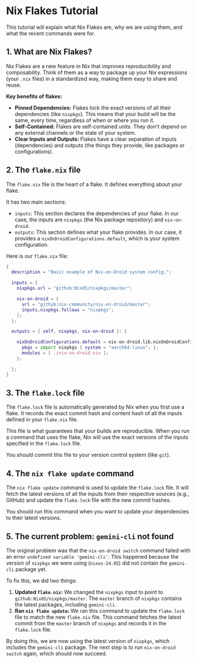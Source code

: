 # Nix Flakes Tutorial

This tutorial will explain what Nix Flakes are, why we are using them, and what the recent commands were for.

## 1. What are Nix Flakes?

Nix Flakes are a new feature in Nix that improves reproducibility and composability. Think of them as a way to package up your Nix expressions (your `.nix` files) in a standardized way, making them easy to share and reuse.

**Key benefits of flakes:**

*   **Pinned Dependencies:** Flakes lock the exact versions of all their dependencies (like `nixpkgs`). This means that your build will be the same, every time, regardless of when or where you run it.
*   **Self-Contained:** Flakes are self-contained units. They don't depend on any external channels or the state of your system.
*   **Clear Inputs and Outputs:** Flakes have a clear separation of inputs (dependencies) and outputs (the things they provide, like packages or configurations).

## 2. The `flake.nix` file

The `flake.nix` file is the heart of a flake. It defines everything about your flake.

It has two main sections:

*   `inputs`: This section declares the dependencies of your flake. In our case, the inputs are `nixpkgs` (the Nix package repository) and `nix-on-droid`.
*   `outputs`: This section defines what your flake provides. In our case, it provides a `nixOnDroidConfigurations.default`, which is your system configuration.

Here is our `flake.nix` file:

```nix
{
  description = "Basic example of Nix-on-Droid system config.";

  inputs = {
    nixpkgs.url = "github:NixOS/nixpkgs/master";

    nix-on-droid = {
      url = "github:nix-community/nix-on-droid/master";
      inputs.nixpkgs.follows = "nixpkgs";
    };
  };

  outputs = { self, nixpkgs, nix-on-droid }: {

    nixOnDroidConfigurations.default = nix-on-droid.lib.nixOnDroidConfiguration {
      pkgs = import nixpkgs { system = "aarch64-linux"; };
      modules = [ ./nix-on-droid.nix ];
    };

  };
}
```

## 3. The `flake.lock` file

The `flake.lock` file is automatically generated by Nix when you first use a flake. It records the exact commit hash and content hash of all the inputs defined in your `flake.nix` file.

This file is what guarantees that your builds are reproducible. When you run a command that uses the flake, Nix will use the exact versions of the inputs specified in the `flake.lock` file.

You should commit this file to your version control system (like `git`).

## 4. The `nix flake update` command

The `nix flake update` command is used to update the `flake.lock` file. It will fetch the latest versions of all the inputs from their respective sources (e.g., GitHub) and update the `flake.lock` file with the new commit hashes.

You should run this command when you want to update your dependencies to their latest versions.

## 5. The current problem: `gemini-cli` not found

The original problem was that the `nix-on-droid switch` command failed with an error `undefined variable 'gemini-cli'`. This happened because the version of `nixpkgs` we were using (`nixos-24.05`) did not contain the `gemini-cli` package yet.

To fix this, we did two things:

1.  **Updated `flake.nix`:** We changed the `nixpkgs` input to point to `github:NixOS/nixpkgs/master`. The `master` branch of `nixpkgs` contains the latest packages, including `gemini-cli`.
2.  **Ran `nix flake update`:** We ran this command to update the `flake.lock` file to match the new `flake.nix` file. This command fetches the latest commit from the `master` branch of `nixpkgs` and records it in the `flake.lock` file.

By doing this, we are now using the latest version of `nixpkgs`, which includes the `gemini-cli` package. The next step is to run `nix-on-droid switch` again, which should now succeed.
